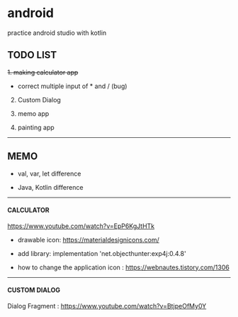 # android
practice android studio with kotlin

## TODO LIST 
~~1. making calculator app~~

+ correct multiple input of * and / (bug)

2. Custom Dialog

3. memo app

4. painting app

*************
## MEMO
* val, var, let difference

* Java, Kotlin difference

*************
#### CALCULATOR
<https://www.youtube.com/watch?v=EpP6KgJtHTk>

* drawable icon: https://materialdesignicons.com/

* add library: implementation 'net.objecthunter:exp4j:0.4.8'

* how to change the application icon : https://webnautes.tistory.com/1306
*************
  
#### CUSTOM DIALOG
Dialog Fragment : <https://www.youtube.com/watch?v=BtjpeOfMy0Y>
